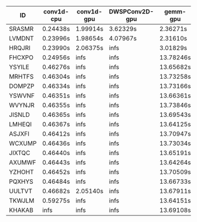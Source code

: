 |ID|conv1d-cpu|conv1d-gpu|DWSPConv2D-gpu|gemm-gpu|avg|
|-|-|-|-|-|-|
|SRASMR|0.24438s|1.99914s|3.62329s|2.36271s|2.05738s|
|LVMDNT|0.23996s|1.98654s|4.07967s|2.31610s|2.15557s|
|HRQJRI|0.23990s|2.06375s|infs|3.01829s|infs|
|FHCXPO|0.24956s|infs|infs|13.78246s|infs|
|YSYILE|0.46276s|infs|infs|13.65682s|infs|
|MRHTFS|0.46304s|infs|infs|13.73258s|infs|
|DOMPZP|0.46334s|infs|infs|13.73166s|infs|
|YSWVNF|0.46351s|infs|infs|13.66361s|infs|
|WVYNJR|0.46355s|infs|infs|13.73846s|infs|
|JISNLD|0.46365s|infs|infs|13.69543s|infs|
|LMHEQI|0.46367s|infs|infs|13.64125s|infs|
|ASJXFI|0.46412s|infs|infs|13.70947s|infs|
|WCXUMP|0.46436s|infs|infs|13.73034s|infs|
|JIXTQC|0.46440s|infs|infs|13.65191s|infs|
|AXUMWF|0.46443s|infs|infs|13.64264s|infs|
|YZHOHT|0.46452s|infs|infs|13.70509s|infs|
|PQXHYS|0.46484s|infs|infs|13.66733s|infs|
|UULTVT|0.46682s|2.05140s|infs|13.67911s|infs|
|TKWJLM|0.59275s|infs|infs|13.64151s|infs|
|KHAKAB|infs|infs|infs|13.69108s|infs|
